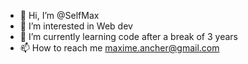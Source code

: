 - 👋 Hi, I’m @SelfMax
- 👀 I’m interested in Web dev
- 🌱 I’m currently learning code after a break of 3 years
- 📫 How to reach me maxime.ancher@gmail.com

<!---
SelfMax/SelfMax is a ✨ special ✨ repository because its `README.md` (this file) appears on your GitHub profile.
You can click the Preview link to take a look at your changes.
--->
